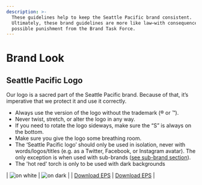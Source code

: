 ```yaml
---
description: >-
  These guidelines help to keep the Seattle Pacific brand consistent.
  Ultimately, these brand guidelines are more like law—with consequences and
  possible punishment from the Brand Task Force.
---
```


# Brand Look

## Seattle Pacific Logo

Our logo is a sacred part of the Seattle Pacific brand. Because of that, it’s imperative that we protect it and use it correctly.

* Always use the version of the logo without the trademark \(® or ™\).
* Never twist, stretch, or alter the logo in any way.
* If you need to rotate the logo sideways, make sure the “S” is always on the bottom.
* Make sure you give the logo some breathing room.
* The ‘Seattle Pacific logo’ should only be used in isolation, never with words/logos/titles \(e.g. as a Twitter, Facebook, or Instagram avatar\). The only exception is when used with sub-brands (<a href="#">see sub-brand section</a>).
* The 'hot red' torch is only to be used with dark backgrounds

| ![on white](https://spu.edu/assets/logo-ver-1.png) | ![on dark](https://spu.edu/assets/logo-ver-2.png) |
| <a href="#">Download EPS</a> | <a href="#">Download EPS</a> |